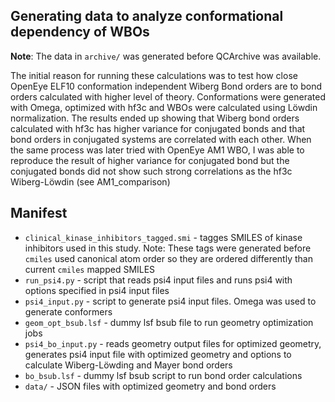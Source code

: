 ## Generating data to analyze conformational dependency of WBOs

__Note__:
The data in `archive/` was generated before QCArchive was available.

The initial reason for running these calculations was to test how close OpenEye ELF10 conformation independent Wiberg
Bond orders are to bond orders calculated with higher level of theory. Conformations were generated with Omega, optimized
with hf3c and WBOs were calculated using Löwdin normalization. The results ended up showing that Wiberg bond orders
calculated with hf3c has higher variance for conjugated bonds and that bond orders in conjugated systems are correlated
with each other. When the same process was later tried with OpenEye AM1 WBO, I was able to reproduce the result of higher
variance for conjugated bond but the conjugated bonds did not show such strong correlations
as the hf3c Wiberg-Löwdin (see AM1_comparison)

## Manifest
* `clinical_kinase_inhibitors_tagged.smi` - tagges SMILES of kinase inhibitors used in this study. Note: These tags
were generated before `cmiles` used canonical atom order so they are ordered differently than current `cmiles` mapped SMILES
* `run_psi4.py` - script that reads psi4 input files and runs psi4 with options specified in psi4 input files
* `psi4_input.py` - script to generate psi4 input files. Omega was used to generate conformers
* `geom_opt_bsub.lsf` - dummy lsf bsub file to run geometry optimization jobs
* `psi4_bo_input.py` - reads geometry output files for optimized geometry, generates psi4 input file with optimized geometry and
options to calculate Wiberg-Löwding and Mayer bond orders
* `bo_bsub.lsf` - dummy lsf bsub script to run bond order calculations
* `data/` - JSON files with optimized geometry and bond orders

